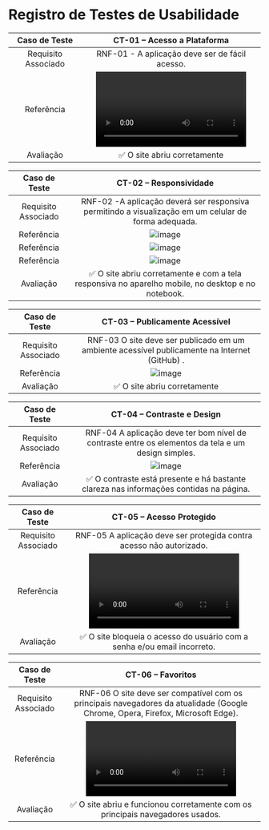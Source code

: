 # Registro de Testes de Usabilidade

| **Caso de Teste** 	| **CT-01 – Acesso a Plataforma**	|
|:---:	|:---:	|
|Requisito Associado | RNF-01 - A aplicação deve ser de fácil acesso. |
| Referência |  <video src="https://github.com/ICEI-PUC-Minas-PMV-ADS/pmv-ads-2023-1-e2-proj-int-t1-time2-aro/assets/89558202/098e413d-2490-41c4-bcad-6094c2660d1f"> |
| Avaliação | ✅ O site abriu corretamente |

| **Caso de Teste** 	| **CT-02 – Responsividade**	|
|:---:	|:---:	|
|Requisito Associado | RNF-02 -A aplicação deverá ser responsiva permitindo a visualização em um celular de forma adequada. |
| Referência | ![image](https://github.com/ICEI-PUC-Minas-PMV-ADS/pmv-ads-2023-1-e2-proj-int-t1-time2-aro/assets/89558202/ea9e0c15-efea-4b7b-8f7a-395f2dce3d64) |
| Referência | ![image](https://github.com/ICEI-PUC-Minas-PMV-ADS/pmv-ads-2023-1-e2-proj-int-t1-time2-aro/assets/89558202/4bb858eb-b080-49c4-b621-06d46a563ef3)|
| Referência | ![image](https://github.com/ICEI-PUC-Minas-PMV-ADS/pmv-ads-2023-1-e2-proj-int-t1-time2-aro/assets/89558202/51ed0d9c-df95-4e62-82b8-75b9ee238064)|
| Avaliação | ✅ O site abriu corretamente e com a tela responsiva no aparelho mobile, no desktop e no notebook.|

| **Caso de Teste** 	| **CT-03 – Publicamente Acessível**	|
|:---:	|:---:	|
|Requisito Associado | RNF-03 O site deve ser publicado em um ambiente acessível publicamente na Internet (GitHub) . |
| Referência | ![image](https://user-images.githubusercontent.com/70116762/236708261-a06d94b6-490a-4c2c-9737-a9100daff10b.png) |
| Avaliação | ✅ O site abriu corretamente |

| **Caso de Teste** 	| **CT-04 – Contraste e Design**	|
|:---:	|:---:	|
|Requisito Associado | RNF-04 A aplicação deve ter bom nível de contraste entre os elementos da tela e um design simples.  |
| Referência 	| ![image](https://user-images.githubusercontent.com/70116762/236708026-b8927dc8-a8ce-4730-a1c2-c72d0baaead6.png) |
| Avaliação | ✅ O contraste está presente e há bastante clareza nas informações contidas na página. |

| **Caso de Teste** 	| **CT-05 – Acesso Protegido**	|
|:---:	|:---:	|
|Requisito Associado | RNF-05 A aplicação deve ser protegida contra acesso não autorizado.  |
| Referência 	| <video src="https://github.com/ICEI-PUC-Minas-PMV-ADS/pmv-ads-2023-1-e2-proj-int-t1-time2-aro/assets/89558202/4636c7d2-f01d-40ad-a9a6-48879bf81eeb"> |
| Avaliação | ✅ O site bloqueia o acesso do usuário com a senha e/ou email incorreto. |

| **Caso de Teste** 	| **CT-06 – Favoritos**	|
|:---:	|:---:	|
|Requisito Associado | RNF-06 O site deve ser compatível com os principais navegadores da atualidade (Google Chrome, Opera, Firefox, Microsoft Edge).  |
| Referência 	| <video src="https://github.com/ICEI-PUC-Minas-PMV-ADS/pmv-ads-2023-1-e2-proj-int-t1-time2-aro/assets/89558202/64ec1de1-e1e0-4c20-8e29-099b6e4be903"> |
| Avaliação | ✅ O site abriu e funcionou corretamente com os principais navegadores usados. |

